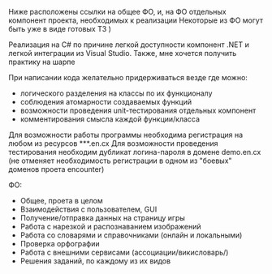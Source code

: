 Ниже расположены ссылки на общее ФО, и, на ФО отдельных компонент проекта, необходимых к реализации
Некоторые из ФО могут быть уже в виде готовых ТЗ )

Реализация на C# по причине легкой доступности компонент .NET и легкой интеграции из Visual Studio. Также, мне хочется получить практику на шарпе

При написании кода желательно придерживаться везде где можно:
- логического разделения на классы по их функционалу
- соблюдения атомарности создаваемых функций
- возможности проведения unit-тестирования отдельных компонент
- комментирования смысла каждой функции/класса

Для возможности работы программы необходима регистрация на любом из ресурсов ***.en.cx
Для возможности проведения тестирования необходим дубликат логина-пароля в домене demo.en.cx (не отменяет необходимость регистрации в одном из "боевых" доменов проета encounter)

ФО:
- Общее, проета в целом
- Взаимодействия с пользователем, GUI
- Получение/отправка данных на страницу игры
- Работа c нарезкой и распознаванием изображений
- Работа со словарями и справочниками (онлайн и локальными)
- Проверка орфографии
- Работа с внешними сервисами (ассоциации/викисловарь/)
- Решения заданий, по каждому из их видов
